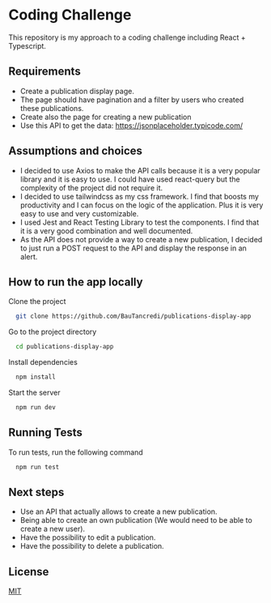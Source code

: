 # Coding Challenge

This repository is my approach to a coding challenge including React + Typescript.

## Requirements

- Create a publication display page.
- The page should have pagination and a filter by users who created these publications.
- Create also the page for creating a new publication
- Use this API to get the data: https://jsonplaceholder.typicode.com/

## Assumptions and choices

- I decided to use Axios to make the API calls because it is a very popular library and it is easy to use. I could have used react-query but the complexity of the project did not require it.
- I decided to use tailwindcss as my css framework. I find that boosts my productivity and I can focus on the logic of the application. Plus it is very easy to use and very customizable.
- I used Jest and React Testing Library to test the components. I find that it is a very good combination and well documented.
- As the API does not provide a way to create a new publication, I decided to just run a POST request to the API and display the response in an alert.

## How to run the app locally

Clone the project

```bash
  git clone https://github.com/BauTancredi/publications-display-app
```

Go to the project directory

```bash
  cd publications-display-app
```

Install dependencies

```bash
  npm install
```

Start the server

```bash
  npm run dev
```

## Running Tests

To run tests, run the following command

```bash
  npm run test
```
## Next steps

- Use an API that actually allows to create a new publication.
- Being able to create an own publication (We would need to be able to create a new user).
- Have the possibility to edit a publication.
- Have the possibility to delete a publication.

## License

[MIT](https://choosealicense.com/licenses/mit/)

